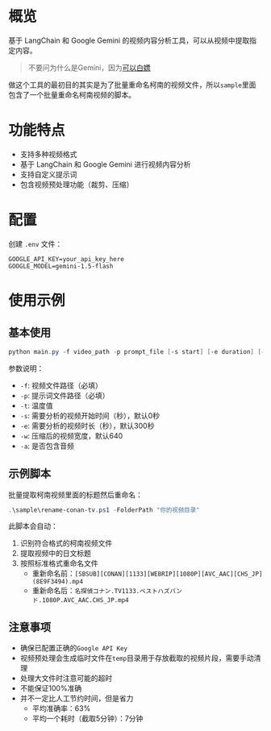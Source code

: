 # 概览

基于 LangChain 和 Google Gemini 的视频内容分析工具，可以从视频中提取指定内容。

> 不要问为什么是Gemini，因为[可以白嫖](https://aistudio.google.com/app/apikey)

做这个工具的最初目的其实是为了批量重命名柯南的视频文件，所以`sample`里面包含了一个批量重命名柯南视频的脚本。

# 功能特点

- 支持多种视频格式
- 基于 LangChain 和 Google Gemini 进行视频内容分析
- 支持自定义提示词
- 包含视频预处理功能（裁剪、压缩）

# 配置
创建 `.env` 文件：
```env
GOOGLE_API_KEY=your_api_key_here
GOOGLE_MODEL=gemini-1.5-flash
```

# 使用示例

## 基本使用

```powershell
python main.py -f video_path -p prompt_file [-s start] [-e duration] [-w width] [-a]
```

参数说明：
- `-f`: 视频文件路径（必填）
- `-p`: 提示词文件路径（必填）
- `-t`: 温度值
- `-s`: 需要分析的视频开始时间（秒），默认0秒
- `-e`: 需要分析的视频时长（秒），默认300秒
- `-w`: 压缩后的视频宽度，默认640
- `-a`: 是否包含音频

## 示例脚本

批量提取柯南视频里面的标题然后重命名：

```powershell
.\sample\rename-conan-tv.ps1 -FolderPath "你的视频目录"
```

此脚本会自动：
1. 识别符合格式的柯南视频文件
2. 提取视频中的日文标题
3. 按照标准格式重命名文件
    - 重新命名前：`[SBSUB][CONAN][1133][WEBRIP][1080P][AVC_AAC][CHS_JP](8E9F3494).mp4`
    - 重新命名后：`名探偵コナン.TV1133.ベストハズバンド.1080P.AVC_AAC.CHS_JP.mp4`

## 注意事项

- 确保已配置正确的`Google API Key`
- 视频预处理会生成临时文件在`temp`目录用于存放截取的视频片段，需要手动清理
- 处理大文件时注意可能的超时
- 不能保证100%准确
- 并不一定比人工节约时间，但是省力
  - 平均准确率：63%
  - 平均一个耗时（截取5分钟）：7分钟
